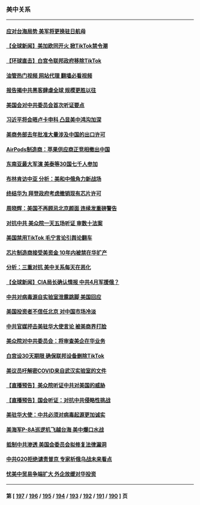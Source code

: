 ### 美中关系
---
#### [应对台海局势 美军将更换驻日航母](../../pages/nf1412576/n13940604.md?03012045) 
#### [【全球新闻】美加欧同开火 掀TikTok禁令潮](../../pages/nf1412576/n13940153.md?03012045) 
#### [【环球直击】白宫令联邦政府移除TikTok](../../pages/nf1412576/n13940112.md?03012045) 
#### [油管热门视频 网站代理 翻墙必看视频](http://138.2.39.72:81/youtube.html?epic-marker?03012045)
#### [报告揭中共黑客肆虐全球 规模更胜以往](../../pages/nf1412576/n13940438.md?03012045) 
#### [美国会对中共委员会首次听证要点](../../pages/nf1412576/n13940204.md?03012045) 
#### [习近平将会晤卢卡申科 凸显美中鸿沟加深](../../pages/nf1412576/n13940174.md?03012045) 
#### [美商务部去年批准大量涉及中国的出口许可](../../pages/nf1412576/n13940180.md?03012045) 
#### [AirPods制造商：苹果供应商正竞相撤出中国](../../pages/nf1412576/n13940125.md?03012045) 
#### [东南亚最大军演 美泰等30国七千人参加](../../pages/nf1412576/n13940097.md?03012045) 
#### [布林肯访中亚 分析：美和中俄角力新战场](../../pages/nf1412576/n13940139.md?03012045) 
#### [终结华为 拜登政府考虑撤销现有芯片许可](../../pages/nf1412576/n13940164.md?03012045) 
#### [周晓辉：美国不再顾忌北京颜面 连续发重磅警告](../../pages/nf1412576/n13940167.md?03012045) 
#### [对抗中共 美众院一天五场听证 审数十法案](../../pages/nf1412576/n13940091.md?03012045) 
#### [美国禁用TikTok  毛宁言论引舆论翻车](../../pages/nf1412576/n13940092.md?03012045) 
#### [芯片制造商接受美资金 10年内被禁在华扩产](../../pages/nf1412576/n13940080.md?03012045) 
#### [分析：三重对抗 美中关系每天在恶化](../../pages/nf1412576/n13940095.md?03012045) 
#### [【全球新闻】CIA局长确认情报 中共4月军援俄？](../../pages/nf1412576/n13939980.md?03012045) 
#### [中共对病毒源自实验室泄露跳脚 美国回应](../../pages/nf1412576/n13939853.md?03012045) 
#### [美国投资者不信任北京 对中国市场冷淡](../../pages/nf1412576/n13939811.md?03012045) 
#### [中共官媒抨击美驻华大使言论 被美商界打脸](../../pages/nf1412576/n13939767.md?03012045) 
#### [美众院对中共委员会：将审查美企在华业务](../../pages/nf1412576/n13939531.md?03012045) 
#### [白宫设30天期限 确保联邦设备删除TikTok](../../pages/nf1412576/n13939726.md?03012045) 
#### [美议员吁解密COVID来自武汉实验室的文件](../../pages/nf1412576/n13939562.md?03012045) 
#### [【直播预告】美众院听证中共对美国的威胁](../../pages/nf1412576/n13939580.md?03012045) 
#### [【直播预告】国会听证：对抗中共侵略性挑战](../../pages/nf1412576/n13939583.md?03012045) 
#### [美驻华大使：中共必须对病毒起源更加诚实](../../pages/nf1412576/n13939559.md?03012045) 
#### [美海军P-8A巡逻机飞越台海 美中爆口水战](../../pages/nf1412576/n13939498.md?03012045) 
#### [抵制中共渗透 美国会委员会拟修复法律漏洞](../../pages/nf1412576/n13939209.md?03012045) 
#### [中共G20拒绝谴责普京 专家析俄乌战未来看点](../../pages/nf1412576/n13936652.md?03012045) 
#### [忧美中贸易争端扩大 外企放缓对华投资](../../pages/nf1412576/n13939110.md?03012045) 

---
#### 第 [ [197](./197.md?03012045) / [196](./196.md?03012045) / [195](./195.md?03012045) / [194](./194.md?03012045) / [193](./193.md?03012045) / [192](./192.md?03012045) / [191](./191.md?03012045) / [190](./190.md?03012045) ] 页
